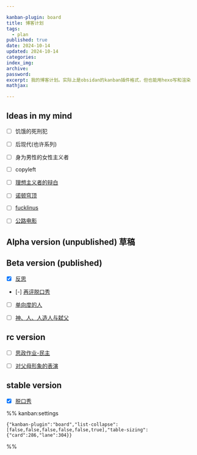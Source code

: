 ```yaml
---

kanban-plugin: board
title: 博客计划
tags:
  - plan
published: true
date: 2024-10-14
updated: 2024-10-14
categories: 
index_img: 
archive: 
password: 
excerpt: 我的博客计划。实际上是obsidan的kanban插件格式，但也能用hexo写和渲染
mathjax: 

---
```


## Ideas in my mind

- [ ] 饥饿的死刑犯
- [ ] 后现代(也许系列)
- [ ] 身为男性的女性主义者
- [ ] copyleft
- [ ] [理想主义者的辩白](/hexo/contemplation/idealist)
- [ ] [诺顿穹顶](/hexo/essays/dome)
- [ ] [fucklinus](/hexo/memo/fucklinus)
- [ ] [公路电影](/hexo/essays/road)


## Alpha version (unpublished) 草稿



## Beta version (published)

- [x] [反思](/hexo/essays/introspection)
- [-] [再评脱口秀](/hexo/essays/talkshow-patch)
- [ ] [单向度的人](/hexo/essays/one-dimensional-man)
- [ ] [神、人、人造人与弑父](/hexo/essays/replicant)


## rc version

- [ ] [思政作业-民主](/hexo/essays/democracyold)
- [ ] [对父母形象的表演](/hexo/memo/actingparents)


## stable version

- [x] [脱口秀](/hexo/essays/talkshow)




%% kanban:settings
```
{"kanban-plugin":"board","list-collapse":[false,false,false,false,false,true],"table-sizing":{"card":286,"lane":304}}
```
%%